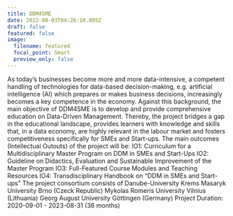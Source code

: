 ```yaml
---
title: DDM4SME
date: 2022-08-03T04:26:10.895Z
draft: false
featured: false
image:
  filename: featured
  focal_point: Smart
  preview_only: false
---
```

As today’s businesses become more and more data-intensive, a competent handling of technologies for data-based decision-making, e.g. artificial intelligence (AI) which prepares or makes business decisions, increasingly becomes a key competence in the economy. Against this background, the main objective of DDM4SME is to develop and provide comprehensive education on Data-Driven Management. Thereby, the project bridges a gap in the educational landscape, provides learners with knowledge and skills that, in a data economy, are highly relevant in the labour market and fosters competitiveness specifically for SMEs and Start-ups. The main outcomes (Intellectual Outouts) of the project will be: IO1: Curriculum for a Multidisciplinary Master Program on DDM in SMEs and Start-Ups IO2: Guideline on Didactics, Evaluation and Sustainable Improvement of the Master Program IO3: Full-Featured Course Modules and Teaching Resources IO4: Transdisciplinary Handbook on “DDM in SMEs and Start-ups” The project consortium consists of Danube-University Krems Masaryk University Brno (Czeck Republic) Mykolas Romeris University Vilnius (Lithuania) Georg August University Göttingen (Germany) Project Duration: 2020-09-01 - 2023-08-31 (36 months)